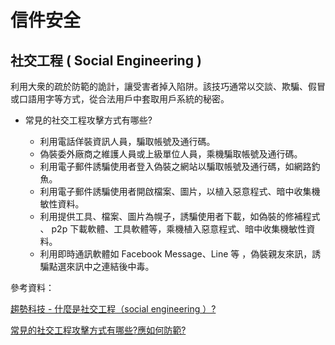 # 信件安全

## 社交工程 ( Social Engineering )

利用大衆的疏於防範的詭計，讓受害者掉入陷阱。該技巧通常以交談、欺騙、假冒或口語用字等方式，從合法用戶中套取用戶系統的秘密。

- 常見的社交工程攻擊方式有哪些?

    - 利用電話佯裝資訊人員，騙取帳號及通行碼。
    - 偽裝委外廠商之維護人員或上級單位人員，乘機騙取帳號及通行碼。
    - 利用電子郵件誘騙使用者登入偽裝之網站以騙取帳號及通行碼，如網路釣魚。
    - 利用電子郵件誘騙使用者開啟檔案、圖片，以植入惡意程式、暗中收集機敏性資料。
    - 利用提供工具、檔案、圖片為幌子，誘騙使用者下載，如偽裝的修補程式 、 p2p 下載軟體、工具軟體等，乘機植入惡意程式、暗中收集機敏性資料。
    - 利用即時通訊軟體如 Facebook Message、Line 等 ，偽裝親友來訊，誘騙點選來訊中之連結後中毒。

參考資料：

[趨勢科技 - 什麼是社交工程（social engineering ）?](https://blog.trendmicro.com.tw/?p=101)

[常見的社交工程攻擊方式有哪些?應如何防範?](http://www.nicst.ey.gov.tw/News_Content.aspx?n=283E5E09B7E62655&sms=BC5E204B65C9D817&s=8405EF3E57CEDAA3)


